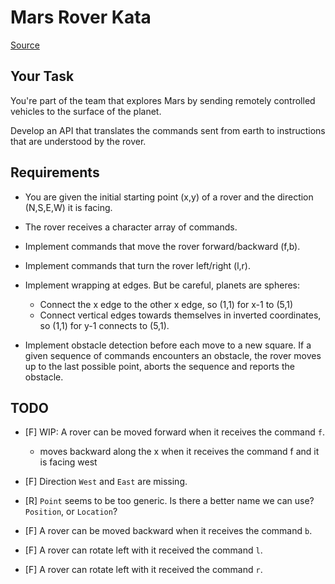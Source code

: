 # Mars Rover Kata

[Source](https://kata-log.rocks/mars-rover-kata)

## Your Task

You're part of the team that explores Mars by sending remotely controlled vehicles to the surface of the planet.

Develop an API that translates the commands sent from earth to instructions that are understood by the rover.

## Requirements

- You are given the initial starting point (x,y) of a rover and the direction (N,S,E,W) it is facing.

- The rover receives a character array of commands.

- Implement commands that move the rover forward/backward (f,b).

- Implement commands that turn the rover left/right (l,r).

- Implement wrapping at edges. But be careful, planets are spheres:

    - Connect the x edge to the other x edge, so (1,1) for x-1 to (5,1)
    - Connect vertical edges towards themselves in inverted coordinates, so (1,1) for y-1 connects to (5,1).

- Implement obstacle detection before each move to a new square. If a given sequence of commands encounters an obstacle, the rover moves up to the last possible point, aborts the sequence and reports the obstacle.

## TODO

- [F] WIP: A rover can be moved forward when it receives the command `f`.

    - moves backward along the x when it receives the command f and it is facing west

- [F] Direction `West` and `East` are missing.

- [R] `Point` seems to be too generic. Is there a better name we can use? `Position`, or `Location`?

- [F] A rover can be moved backward when it receives the command `b`.

- [F] A rover can rotate left with it received the command `l`.

- [F] A rover can rotate left with it received the command `r`.
